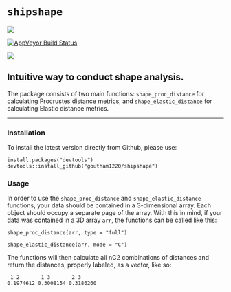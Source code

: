 # `shipshape`

[![](https://travis-ci.org/goutham1220/shipshape.svg?branch=master)](https://travis-ci.org/goutham1220/shipshape)

[![AppVeyor Build Status](https://ci.appveyor.com/api/projects/status/github/GITHUB_USERNAME/REPO?branch=master&svg=true)](https://ci.appveyor.com/project/GITHUB_USERNAME/REPO)

[![](https://cranlogs.r-pkg.org/badges/grand-total/shipshape)](https://cranlogs.r-pkg.org/badges/grand-total/shipshape)

## Intuitive way to conduct shape analysis.

The package consists of two main functions: `shape_proc_distance` for calculating Procrustes distance metrics, and `shape_elastic_distance` for calculating Elastic distance metrics.
 
---------------

### Installation

To install the latest version directly from Github, please use:
<pre><code>install.packages("devtools")
devtools::install_github("goutham1220/shipshape")
</code></pre>

### Usage

In order to use the `shape_proc_distance` and `shape_elastic_distance` functions, your data should be contained in a 3-dimensional array. 
Each object should occupy a separate page of the array. With this in mind, if your data was contained in a 3D array `arr`, the functions can be called like this:
<pre><code>shape_proc_distance(arr, type = "full")</code></pre>
<pre><code>shape_elastic_distance(arr, mode = "C")</code></pre>

The functions will then calculate all nC2 combinations of distances and return the distances, properly labeled, as a vector, like so:

<pre><code> 1 2       1 3       2 3 
0.1974612 0.3008154 0.3186260</code></pre>
